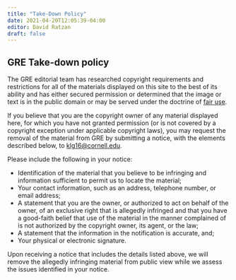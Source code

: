 ```yaml
---
title: "Take-Down Policy"
date: 2021-04-20T12:05:39-04:00
editor: David Ratzan
draft: false
---
```

## GRE Take-down policy

The GRE editorial team has researched copyright requirements and restrictions for all of the materials displayed on this site to the best of its ability and has either secured permission or determined that the image or text is in the public domain or may be served under the doctrine of [fair use](https://www.copyright.gov/fair-use/more-info.html).

If you believe that you are the copyright owner of any material displayed here, for which you have not granted permission (or is not covered by a copyright exception under applicable copyright laws), you may request the removal of the material from GRE by submitting a notice, with the elements described below, to klg16@cornell.edu.

Please include the following in your notice:
- Identification of the material that you believe to be infringing and information sufficient to permit us to locate the material;
- Your contact information, such as an address, telephone number, or email address;
- A statement that you are the owner, or authorized to act on behalf of the owner, of an exclusive right that is allegedly infringed and that you have a good-faith belief that use of the material in the manner complained of is not authorized by the copyright owner, its agent, or the law;
- A statement that the information in the notification is accurate, and;
- Your physical or electronic signature.

Upon receiving a notice that includes the details listed above, we will remove the allegedly infringing material from public view while we assess the issues identified in your notice.
